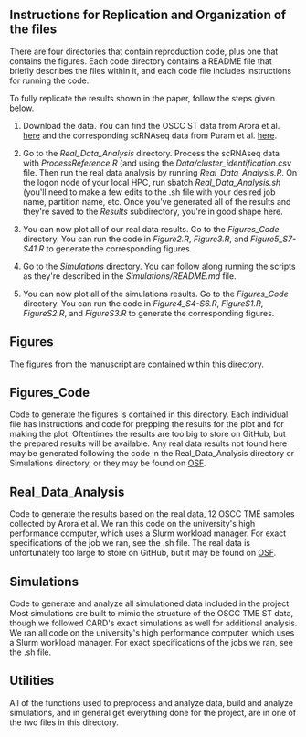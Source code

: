 ## Instructions for Replication and Organization of the files

There are four directories that contain reproduction code, plus one that contains the figures.  Each code directory
contains a README file that briefly describes the files within it, and each code file includes instructions for running
the code.

To fully replicate the results shown in the paper, follow the steps given below.

1) Download the data.  You can find the OSCC ST data from Arora et al. [here](https://figshare.com/articles/dataset/Spatial_transcriptomics_reveals_distinct_and_conserved_tumor_core_and_edge_architectures_that_predict_survival_and_targeted_therapy_response_/20304456/1) and the corresponding scRNAseq data from Puram et al. [here](https://www.ncbi.nlm.nih.gov/geo/query/acc.cgi?acc=GSE103322).

2) Go to the _Real_Data_Analysis_ directory.  Process the scRNAseq data with _ProcessReference.R_ (and using the _Data/cluster_identification.csv_ file.  Then run the real data analysis by running _Real_Data_Analysis.R_.  On the logon node of your local HPC, run sbatch _Real_Data_Analysis.sh_ (you'll need to make a few edits to the .sh file with your desired job name, partition name, etc.  Once you've generated all of the results and they're saved to the _Results_ subdirectory, you're in good shape here.

3) You can now plot all of our real data results.  Go to the _Figures_Code_ directory.  You can run the code in _Figure2.R_, _Figure3.R_, and _Figure5_S7-S41.R_ to generate the corresponding figures.

4) Go to the _Simulations_ directory.  You can follow along running the scripts as they're described in the _Simulations/README.md_ file.

5) You can now plot all of the simulations results.  Go to the _Figures_Code_ directory.  You can run the code in _Figure4_S4-S6.R_, _FigureS1.R_, _FigureS2.R_, and _FigureS3.R_ to generate the corresponding figures.

## Figures

The figures from the manuscript are contained within this directory.

## Figures_Code

Code to generate the figures is contained in this directory.  Each individual file has instructions and code for prepping
the results for the plot and for making the plot.  Oftentimes the results are too big to store on GitHub, but the 
prepared results will be available.  Any real data results not found here may be generated following the code in the 
Real_Data_Analysis directory or Simulations directory, or they may be found on [OSF](https://osf.io/kygsx/).

## Real_Data_Analysis

Code to generate the results based on the real data, 12 OSCC TME samples collected by Arora et al.  We ran this code on
the university's high performance computer, which uses a Slurm workload manager.  For exact specifications of the job we
ran, see the .sh file.  The real data is unfortunately too large to store on GitHub, but it may be found on [OSF](https://osf.io/kygsx/).

## Simulations

Code to generate and analyze all simulationed data included in the project.  Most simulations are built to mimic the structure of the OSCC TME ST data, though we followed CARD's exact simulations as well for additional analysis.  We ran all code on the university's high performance computer, which uses a Slurm workload manager.  For exact specifications of the jobs we ran, see the .sh file.

## Utilities

All of the functions used to preprocess and analyze data, build and analyze simulations, and in general get everything done for the project, are in one of the two files in this directory.
